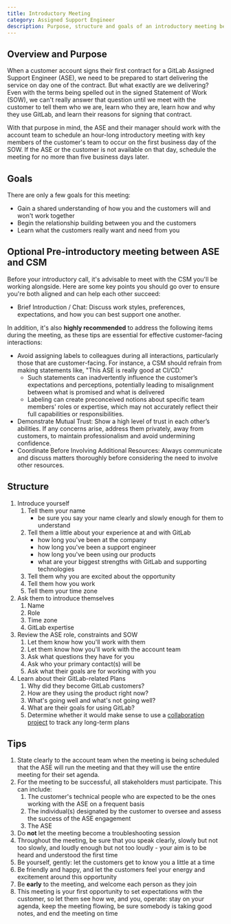 ```yaml
---
title: Introductory Meeting
category: Assigned Support Engineer
description: Purpose, structure and goals of an introductory meeting between an ASE and their account, and tips for how to make the meeting successful
---
```


## Overview and Purpose

When a customer account signs their first contract for a GitLab Assigned
Support Engineer (ASE), we need to be prepared to start delivering the service
on day one of the contract. But what exactly are we delivering? Even with the
terms being spelled out in the signed Statement of Work (SOW), we can't really
answer that question until we meet with the customer to tell them who we are,
learn who they are, learn how and why they use GitLab, and learn their reasons
for signing that contract.

With that purpose in mind, the ASE and their manager should work with the
account team to schedule an hour-long introductory meeting with key members of
the customer's team to occur on the first business day of the SOW. If the ASE or
the customer is not available on that day, schedule the meeting for no more
than five business days later.

## Goals

There are only a few goals for this meeting:

- Gain a shared understanding of how you and the customers will and won't work
  together
- Begin the relationship building between you and the customers
- Learn what the customers really want and need from you

## **Optional** Pre-introductory meeting between ASE and CSM

Before your introductory call, it's advisable to meet with the CSM you'll
be working alongside. Here are some key points you should go over to ensure
you're both aligned and can help each other succeed:

- Brief Introduction / Chat: Discuss work styles, preferences, expectations,
and how you can best support one another.

In addition, it's also **highly recommended** to address the following items
during the meeting, as these tips are essential for effective customer-facing
interactions:

- Avoid assigning labels to colleagues during all interactions, particularly
those that are customer-facing. For instance, a CSM should refrain from
making statements like, "This ASE is really good at CI/CD."
  - Such statements can inadvertently influence the customer’s expectations
and perceptions, potentially leading to misalignment between what is promised
and what is delivered
  - Labeling can create preconceived notions about specific team members'
roles or expertise, which may not accurately reflect their full
capabilities or responsibilities.
- Demonstrate Mutual Trust: Show a high level of trust in each other’s
abilities. If any concerns arise, address them privately, away from customers,
to maintain professionalism and avoid undermining confidence.
- Coordinate Before Involving Additional Resources: Always communicate and
discuss matters thoroughly before considering the need to involve other
resources.

## Structure

1. Introduce yourself
   1. Tell them your name
      - be sure you say your name clearly and slowly enough for them to
        understand
   1. Tell them a little about your experience at and with GitLab
      - how long you've been at the company
      - how long you've been a support engineer
      - how long you've been using our products
      - what are your biggest strengths with GitLab and supporting technologies
   1. Tell them why you are excited about the opportunity
   1. Tell them how you work
   1. Tell them your time zone
1. Ask them to introduce themselves
   1. Name
   1. Role
   1. Time zone
   1. GitLab expertise
1. Review the ASE role, constraints and SOW
   1. Let them know how you'll work with them
   1. Let them know how you'll work with the account team
   1. Ask what questions they have for you
   1. Ask who your primary contact(s) will be
   1. Ask what their goals are for working with you
1. Learn about their GitLab-related Plans
   1. Why did they become GitLab customers?
   1. How are they using the product right now?
   1. What's going well and what's not going well?
   1. What are their goals for using GitLab?
   1. Determine whether it would make sense to use a
     [collaboration project](../../../customer-success/csm/customer-collaboration-project.html)
     to track any long-term plans

## Tips

1. State clearly to the account team when the meeting is being scheduled that
   the ASE will run the meeting and that they will use the entire meeting for
   their set agenda.
1. For the meeting to be successful, all stakeholders must participate. This
   can include:
   1. The customer's technical people who are expected to be the ones working
      with the ASE on a frequent basis
   1. The individual(s) designated by the customer to oversee and assess the success of the ASE engagement
   1. The ASE
1. Do **not** let the meeting become a troubleshooting session
1. Throughout the meeting, be sure that you speak clearly, slowly but not too
   slowly, and loudly enough but not too loudly - your aim is to be heard and
   understood the first time
1. Be yourself, gently: let the customers get to know you a little at a time
1. Be friendly and happy, and let the customers feel your energy and
   excitement around this opportunity
1. Be **early** to the meeting, and welcome each person as they join
1. This meeting is your first opportunity to set expectations with the customer,
   so let them see how we, and you, operate: stay on your agenda, keep the meeting
   flowing, be sure somebody is taking good notes, and end the meeting on time
